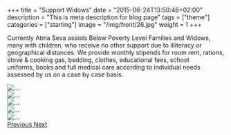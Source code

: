+++
title = "Support Widows"
date = "2015-06-24T13:50:46+02:00"
description = "This is meta description for blog page"
tags = ["theme"]
categories = ["starting"]
image = "/img/front/26.jpg"
weight = 1
+++

Currently Atma Seva assists Below Poverty Level Families and Widows, many with children, who receive no other support due to illiteracy or geographical distances. We provide monthly stipends for room rent, rations, stove & cooking gas, bedding, clothes, educational fees, school uniforms, books and full medical care according to individual needs assessed by us on a case by case basis.


<div id="carouselExampleControls" class="carousel slide" data-ride="carousel" >
            <div class="carousel-inner">
              <div class="carousel-item active">
                <img src="/img/front/1.jpg" class="d-block w-100" alt="...">
              </div> 
              <div class="carousel-item"> 
                <img src="/img/front/2.jpg" class="d-block w-100" alt="...">
              </div>
               <div class="carousel-item"> 
                <img src="/img/front/3.jpg" class="d-block w-100" alt="...">
              </div>
               <div class="carousel-item"> 
                <img src="/img/front/4.jpg" class="d-block w-100" alt="...">
              </div>
               <div class="carousel-item"> 
                <img src="/img/front/5.jpg" class="d-block w-100" alt="...">
              </div>    
            </div><!--end-->
            <a class="carousel-control-prev" href="#carouselExampleControls" role="button" data-slide="prev">
              <span class="carousel-control-prev-icon" aria-hidden="true"></span>
              <span class="sr-only">Previous</span>
            </a>
            <a class="carousel-control-next" href="#carouselExampleControls" role="button" data-slide="next">
              <span class="carousel-control-next-icon" aria-hidden="true"></span>
              <span class="sr-only">Next</span>
            </a>
          </div>
